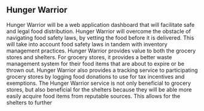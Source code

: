 ## Hunger Warrior 

Hunger Warrior will be a web application dashboard that will facilitate safe and legal
food distribution. Hunger Warrior will overcome the obstacle of navigating food safety laws, by
vetting the food before it is delivered. This will take into account food safety laws in tandem
with inventory management practices.
Hunger Warrior provides value to both the grocery stores and shelters. For grocery stores,
it provides a better waste management system for their food items that are about to expire or be
thrown out. Hunger Warrior also provides a tracking service to participating grocery stores by
logging food donations to use for tax incentives and exemptions. The Hunger Warrior service is
not only beneficial to grocery stores, but also beneficial for the shelters because they will be able
more easily acquire food items from reputable sources. This allows for the shelters to further
